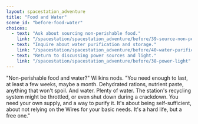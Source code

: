 ```yaml
---
layout: spacestation_adventure
title: "Food and Water"
scene_id: "before-food-water"
choices:
  - text: "Ask about sourcing non-perishable food."
    link: "/spacestation/spacestation_adventure/before/39-source-non-perishable-food"
  - text: "Inquire about water purification and storage."
    link: "/spacestation/spacestation_adventure/before/40-water-purification-storage"
  - text: "Return to discussing power sources and light."
    link: "/spacestation/spacestation_adventure/before/38-power-light"
---
```


"Non-perishable food and water?" Wilkins nods. "You need enough to last, at least a few weeks, maybe a month. Dehydrated rations, nutrient paste, anything that won't spoil. And water. Plenty of water. The station's recycling system might be throttled, or even shut down during a crackdown. You need your own supply, and a way to purify it. It's about being self-sufficient, about not relying on the Wires for your basic needs. It's a hard life, but a free one."
